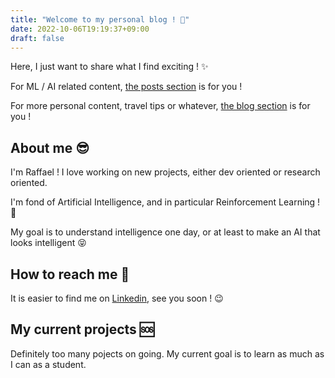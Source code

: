 ```yaml
---
title: "Welcome to my personal blog ! 🥳"
date: 2022-10-06T19:19:37+09:00
draft: false
---
```


Here, I just want to share what I find exciting ! ✨

For ML / AI related content, [the posts section](/posts/) is for you !

For more personal content, travel tips or whatever, [the blog section](/blog/) is for you !

## About me 😎

I'm Raffael ! I love working on new projects, either dev oriented or research oriented.

I'm fond of Artificial Intelligence, and in particular Reinforcement Learning ! 🤖

My goal is to understand intelligence one day, or at least to make an AI that looks intelligent 😝

## How to reach me 💌

It is easier to find me on [Linkedin](https://www.linkedin.com/in/raffaelbdl/), see you soon ! 😉

## My current projects 🆘

Definitely too many pojects on going. My current goal is to learn as much as I can as a student.

